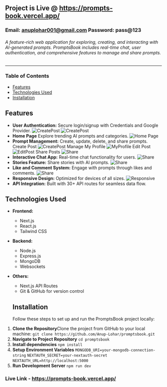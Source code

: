 ## Project is Live @ https://prompts-book.vercel.app/

### Email: anuplohar001@gmail.com   Password: pass@123

###### A feature-rich web application for exploring, creating, and interacting with AI-generated prompts. PromptsBook includes real-time chat, user authentication, and comprehensive features to manage and share prompts.

---

### Table of Contents

- [Features](##Features)
- [Technologies Used](#technologies-used)
- [Installation](#installation)

## Features

- **User Authentication:** Secure login/signup with Credentials and Google Provider.
  ![CreatePost](images/login.png) ![CreatePost](images/signup.png)
- **Home Page** Explore trending AI prompts and categories.
  ![Home Page](images/home.png)
- **Prompt Management:** Create, update, delete, and share prompts.
  Create Post
  ![CreatePost](images/createPost.png)
  Manage My Profile
  ![MyProfile](images/myProfile.png)
  Edit Post
  ![EditPost](images/editPost.png)
  Share Posts
  ![Share](images/share.png)
- **Interactive Chat App:** Real-time chat functionality for users.
  ![Share](images/Chattapp.png)
- **Stories Feature:** Share stories with AI prompts.
  ![Share](images/story.png)
- **Like and Comment System:** Engage with prompts through likes and comments.
  ![Share](images/comment.png)
- **Responsive Design:** Optimized for devices of all sizes.
  ![Responsive](images/responsive.png)
- **API Integration:** Built with 30+ API routes for seamless data flow.

## Technologies Used

- **Frontend:**

  - Next.js
  - React.js
  - Tailwind CSS
- **Backend:**

  - Node.js
  - Express.js
  - MongoDB
  - Websockets
- **Others:**

  - Next.js API Routes
  - Git & GitHub for version control

  ## Installation

  Follow these steps to set up and run the PromptsBook project locally:

1. **Clone the Repository**Clone the project from GitHub to your local machine:
   ``git clone https://github.com/Anup-Lohar/promptsbook.git``
2. **Navigate to Project Repository**
   ``cd promptsbook``
3. **Install dependencies**
   ``npm install``
4. **Setup Environment Variables**
   ``MONGODB_URI=your-mongodb-connection-string``
   ``NEXTAUTH_SECRET=your-nextauth-secret``
   ``NEXTAUTH_URL=http://localhost:5000``
5. **Run Development Server**
   ``npm run dev``

### Live Link - https://prompts-book.vercel.app/
